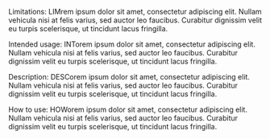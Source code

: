 Limitations:
LIMrem ipsum dolor sit amet, consectetur adipiscing elit. Nullam vehicula nisi at felis varius, sed auctor leo faucibus. Curabitur dignissim velit eu turpis scelerisque, ut tincidunt lacus fringilla.

Intended usage:
INTorem ipsum dolor sit amet, consectetur adipiscing elit. Nullam vehicula nisi at felis varius, sed auctor leo faucibus. Curabitur dignissim velit eu turpis scelerisque, ut tincidunt lacus fringilla.

Description:
DESCorem ipsum dolor sit amet, consectetur adipiscing elit. Nullam vehicula nisi at felis varius, sed auctor leo faucibus. Curabitur dignissim velit eu turpis scelerisque, ut tincidunt lacus fringilla.

How to use:
HOWorem ipsum dolor sit amet, consectetur adipiscing elit. Nullam vehicula nisi at felis varius, sed auctor leo faucibus. Curabitur dignissim velit eu turpis scelerisque, ut tincidunt lacus fringilla.

